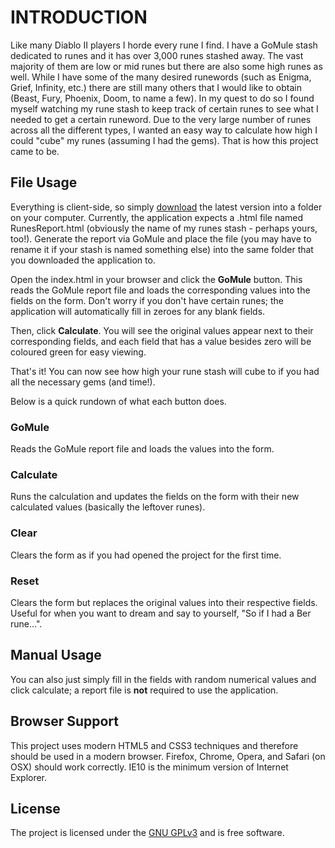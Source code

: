 # INTRODUCTION #

Like many Diablo II players I horde every rune I find. I have a GoMule stash dedicated to runes and it has over 3,000 runes stashed away. The vast majority of them are low or mid runes but there are also some high runes as well. While I have some of the many desired runewords (such as Enigma, Grief, Infinity, etc.) there are still many others that I would like to obtain (Beast, Fury, Phoenix, Doom, to name a few). In my quest to do so I found myself watching my rune stash to keep track of certain runes to see what I needed to get a certain runeword. Due to the very large number of runes across all the different types, I wanted an easy way to calculate how high I could "cube" my runes (assuming I had the gems). That is how this project came to be.


## File Usage ##

Everything is client-side, so simply [download](https://bitbucket.org/Bonesnap/rune-calculator/downloads) the latest version into a folder on your computer. Currently, the application expects a .html file named RunesReport.html (obviously the name of my runes stash - perhaps yours, too!). Generate the report via GoMule and place the file (you may have to rename it if your stash is named something else) into the same folder that you downloaded the application to.

Open the index.html in your browser and click the **GoMule** button. This reads the GoMule report file and loads the corresponding values into the fields on the form. Don't worry if you don't have certain runes; the application will automatically fill in zeroes for any blank fields.

Then, click **Calculate**. You will see the original values appear next to their corresponding fields, and each field that has a value besides zero will be coloured green for easy viewing.

That's it! You can now see how high your rune stash will cube to if you had all the necessary gems (and time!).

Below is a quick rundown of what each button does.

### GoMule ###

Reads the GoMule report file and loads the values into the form.

### Calculate ###

Runs the calculation and updates the fields on the form with their new calculated values (basically the leftover runes).

### Clear ###

Clears the form as if you had opened the project for the first time.

### Reset ###

Clears the form but replaces the original values into their respective fields. Useful for when you want to dream and say to yourself, "So if I had a Ber rune...".

## Manual Usage ##

You can also just simply fill in the fields with random numerical values and click calculate; a report file is **not** required to use the application.

## Browser Support ##

This project uses modern HTML5 and CSS3 techniques and therefore should be used in a modern browser. Firefox, Chrome, Opera, and Safari (on OSX) should work correctly. IE10 is the minimum version of Internet Explorer.

## License ##

The project is licensed under the [GNU GPLv3](http://www.gnu.org/licenses/gpl.html) and is free software.